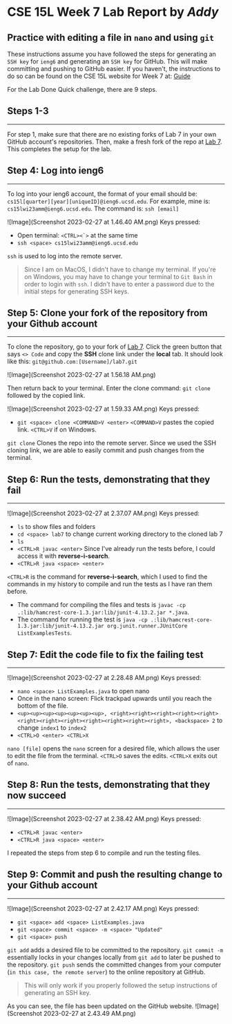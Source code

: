 # CSE 15L Week 7 Lab Report by *Addy*

## Practice with editing a file in `nano` and using `git`

These instructions assume you have followed the steps for generating an `SSH key` for `ieng6` and generating an `SSH key` for GitHub. This will make committing and pushing to GitHub easier. If you haven't, the instructions to do so can be found on the CSE 15L website for Week 7 at: [Guide](https://ucsd-cse15l-w23.github.io/week/week7/#github-and-login-command-line-setup)

For the Lab Done Quick challenge, there are 9 steps.

## Steps 1-3
---
For step 1, make sure that there are no existing forks of Lab 7 in your own GitHub account's repositories. Then, make a fresh fork of the repo at [Lab 7](https://github.com/ucsd-cse15l-w23/lab7). This completes the setup for the lab.

## Step 4: Log into ieng6
---
To log into your ieng6 account, the format of your email should be: `cs15l[quarter][year][uniqueID]@ieng6.ucsd.edu`.
For example, mine is: `cs15lwi23amm@ieng6.ucsd.edu`.
The command is: `ssh [email]`

![Image](Screenshot 2023-02-27 at 1.46.40 AM.png)
Keys pressed: 
* Open terminal: ``<CTRL><`>`` at the same time
* `ssh <space> cs15lwi23amm@ieng6.ucsd.edu`

`ssh` is used to log into the remote server. 
> Since I am on MacOS, I didn't have to change my terminal. If you're on Windows, you may have to change your terminal to `Git Bash` in order to login with `ssh`. I didn't have to enter a password due to the initial steps for generating SSH keys.

## Step 5: Clone your fork of the repository from your Github account
---
To clone the repository, go to your fork of [Lab 7](https://github.com/ucsd-cse15l-w23/lab7). Click the green button that says `<> Code` and copy the **SSH** clone link under the **local** tab. It should look like this: `git@github.com:[Username]/lab7.git`

![Image](Screenshot 2023-02-27 at 1.56.18 AM.png)

Then return back to your terminal. Enter the clone command: `git clone` followed by the copied link.

![Image](Screenshot 2023-02-27 at 1.59.33 AM.png)
Keys pressed:
* `git <space> clone <COMMAND>V <enter>` `<COMMAND>V` pastes the copied link. `<CTRL>V` if on Windows.

`git clone` Clones the repo into the remote server. Since we used the SSH cloning link, we are able to easily commit and push changes from the terminal.

## Step 6: Run the tests, demonstrating that they fail
---
![Image](Screenshot 2023-02-27 at 2.37.07 AM.png)
Keys pressed:
* `ls` to show files and folders
* `cd <space> lab7` to change current working directory to the cloned lab 7
* `ls`
* `<CTRL>R javac <enter>` Since I've already run the tests before, I could access it with **reverse-i-search**.
* `<CTRL>R java <space> <enter>`

`<CTRL>R` is the command for **reverse-i-search**, which I used to find the commands in my history to compile and run the tests as I have ran them before.
* The command for compiling the files and tests is `javac -cp .:lib/hamcrest-core-1.3.jar:lib/junit-4.13.2.jar *.java`.
* The command for running the test is `java -cp .:lib/hamcrest-core-1.3.jar:lib/junit-4.13.2.jar org.junit.runner.JUnitCore ListExamplesTests`.

## Step 7: Edit the code file to fix the failing test
---
![Image](Screenshot 2023-02-27 at 2.28.48 AM.png)
Keys pressed:
* `nano <space> ListExamples.java` to open nano
* Once in the nano screen: Flick trackpad upwards until you reach the bottom of the file.
* `<up><up><up><up><up><up><up>, <right><right><right><right><right><right><right><right><right><right><right><right>, <backspace> 2` to change `index1` to `index2`
* `<CTRL>O <enter> <CTRL>X`

`nano [file]` opens the `nano` screen for a desired file, which allows the user to edit the file from the terminal. `<CTRL>O` saves the edits. `<CTRL>X` exits out of `nano`.

## Step 8: Run the tests, demonstrating that they now succeed
---
![Image](Screenshot 2023-02-27 at 2.38.42 AM.png)
Keys pressed:
* `<CTRL>R javac <enter>`
* `<CTRL>R java <space> <enter>`

I repeated the steps from step 6 to compile and run the testing files.

## Step 9: Commit and push the resulting change to your Github account
---
![Image](Screenshot 2023-02-27 at 2.42.17 AM.png)
Keys pressed:
* `git <space> add <space> ListExamples.java`
* `git <space> commit <space> -m <space> "Updated"`
* `git <space> push`

`git add` adds a desired file to be committed to the repository. `git commit -m` essentially locks in your changes locally from `git add` to later be pushed to the repository. `git push` sends the committed changes from your computer (`in this case, the remote server`) to the online repository at GitHub.
> This will only work if you properly followed the setup instructions of generating an SSH key.

As you can see, the file has been updated on the GitHub website.
![Image](Screenshot 2023-02-27 at 2.43.49 AM.png)

